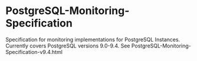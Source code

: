 # PostgreSQL-Monitoring-Specification
Specification for monitoring implementations for PostgreSQL Instances. Currently covers PostgreSQL versions 9.0-9.4. See PostgreSQL-Monitoring-Specification-v9.4.html
